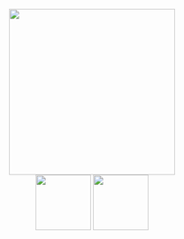 <p align="center">
  <img src="[https://chat.openai.com/mnt/data/framed_characters.png](https://64.media.tumblr.com/0ee1a2a613526c469f4a3f87e5e8aa8c/9c70f435e1e37c85-1b/s500x750/f2c9ef1c320e05d542156eb7224cf37e9bbceeb6.pnj)" width="300px"><br>
  <img src="[https://chat.openai.com/mnt/data/stamp1.png](https://64.media.tumblr.com/8077c5e0f25caec089928faca543e08b/9c70f435e1e37c85-b0/s100x200/f2110091768f62748e52837abd05506ec9b45535.gifv)" width="100px">
  <img src="[https://chat.openai.com/mnt/data/stamp2.png](https://64.media.tumblr.com/79852fbfd48c804529cd1c57d8469cc6/9c70f435e1e37c85-a3/s100x200/599798cee8ced02f98a3fa8a9f47d9c9bdc7007d.gifv)" width="100px">
</p>
